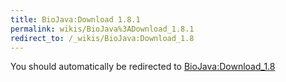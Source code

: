 ```yaml
---
title: BioJava:Download 1.8.1
permalink: wikis/BioJava%3ADownload_1.8.1
redirect_to: /_wikis/BioJava:Download_1.8
---
```


You should automatically be redirected to [BioJava:Download_1.8](/_wikis/BioJava:Download_1.8)

